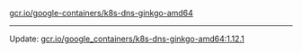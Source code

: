 [gcr.io/google-containers/k8s-dns-ginkgo-amd64](https://hub.docker.com/r/cruse/k8s-dns-ginkgo-amd64/tags/) 

----
Update: [gcr.io/google_containers/k8s-dns-ginkgo-amd64:1.12.1](https://hub.docker.com/r/cruse/k8s-dns-ginkgo-amd64/tags/)

